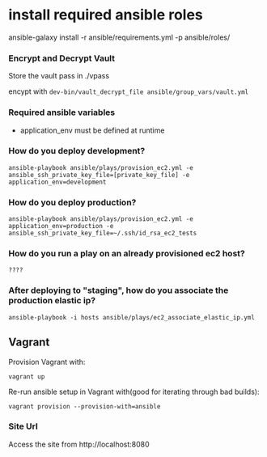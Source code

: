 # install required ansible roles

ansible-galaxy install -r ansible/requirements.yml -p ansible/roles/

### Encrypt and Decrypt Vault

Store the vault pass in ./vpass

encypt with `dev-bin/vault_decrypt_file ansible/group_vars/vault.yml`

### Required ansible variables

* application_env must be defined at runtime

### How do you deploy development?

```
ansible-playbook ansible/plays/provision_ec2.yml -e ansible_ssh_private_key_file=[private_key_file] -e application_env=development
```

### How do you deploy production?

```
ansible-playbook ansible/plays/provision_ec2.yml -e application_env=production -e ansible_ssh_private_key_file=~/.ssh/id_rsa_ec2_tests

```

### How do you run a play on an already provisioned ec2 host?

```
????
```

### After deploying to "staging", how do you associate the production elastic ip?

`ansible-playbook -i hosts ansible/plays/ec2_associate_elastic_ip.yml`

## Vagrant

Provision Vagrant with:

`vagrant up`

Re-run ansible setup in Vagrant with(good for iterating through bad builds):

`vagrant provision --provision-with=ansible`

### Site Url

Access the site from http://localhost:8080
